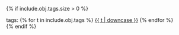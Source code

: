 {% if include.obj.tags.size > 0 %}
<br>
<div id="tags">
tags:
{% for t in include.obj.tags %}
    <a href="/tags.html/#{{ t | downcase | replace:" ","-" }}">{{ t | downcase }}</a>
{% endfor %}
</div>
{% endif %}
